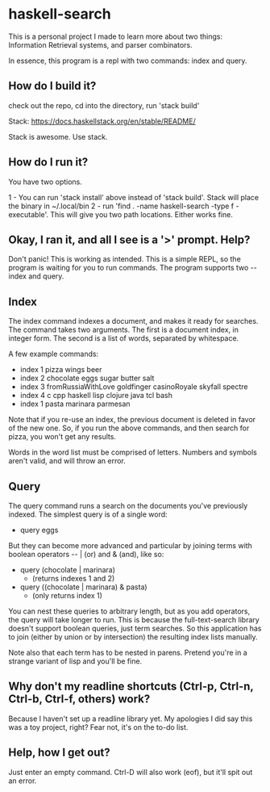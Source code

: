 # haskell-search

This is a personal project I made to learn more about two things: Information Retrieval systems, and parser combinators.

In essence, this program is a repl with two commands: index and query.

## How do I build it?

check out the repo, cd into the directory, run 'stack build'

Stack: https://docs.haskellstack.org/en/stable/README/

Stack is awesome. Use stack.

## How do I run it?

You have two options.

1 - You can run 'stack install' above instead of 'stack build'. Stack will place the binary in ~/.local/bin
2 - run 'find . -name haskell-search -type f -executable'. This will give you two path locations. Either works fine.

## Okay, I ran it, and all I see is a '>' prompt. Help?

Don't panic! This is working as intended. This is a simple REPL, so the program is waiting for you to run commands. The program supports two -- index and query.

## Index

The index command indexes a document, and makes it ready for searches. The command takes two arguments. The first is a document index, in integer form. The second is a list of words, separated by whitespace.

A few example commands:

* index 1 pizza wings beer
* index 2 chocolate eggs sugar butter salt
* index 3 fromRussiaWithLove goldfinger casinoRoyale skyfall spectre
* index 4 c cpp haskell lisp clojure java tcl bash
* index 1 pasta marinara parmesan

Note that if you re-use an index, the previous document is deleted in favor of the new one. So, if you run the above commands, and then search for pizza, you won't get any results.

Words in the word list must be comprised of letters. Numbers and symbols aren't valid, and will throw an error.

## Query

The query command runs a search on the documents you've previously indexed. The simplest query is of a single word:

* query eggs

But they can become more advanced and particular by joining terms with boolean operators -- | (or) and & (and), like so:

* query (chocolate | marinara)
  - (returns indexes 1 and 2)
* query ((chocolate | marinara) & pasta)
  - (only returns index 1)

You can nest these queries to arbitrary length, but as you add operators, the query will take longer to run. This is because the full-text-search library doesn't support boolean queries, just term searches. So this application has to join (either by union or  by intersection) the resulting index lists manually.

Note also that each term has to be nested in parens. Pretend you're in a strange variant of lisp and you'll be fine.

## Why don't my readline shortcuts (Ctrl-p, Ctrl-n, Ctrl-b, Ctrl-f, others) work?

Because I haven't set up a readline library yet. My apologies I did say this was a toy project, right? Fear not, it's on the to-do list.

## Help, how I get out?

Just enter an empty command. Ctrl-D will also work (eof), but it'll spit out an error.
